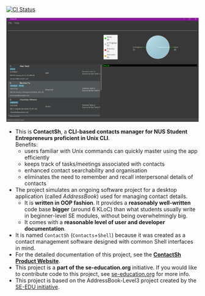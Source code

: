 [![CI Status](https://github.com/AY2122S1-CS2103T-W10-1/tp/workflows/Java%20CI/badge.svg)](https://github.com/AY2122S1-CS2103T-W10-1/tp/actions)

![Ui](docs/images/Ui.png)

* This is **ContactSh**, a **CLI-based contacts manager for NUS Student Entrepreneurs proficient in Unix CLI**.<br>
  Benefits:
  * users familiar with Unix commands can quickly master using the app efficiently
  * keeps track of tasks/meetings associated with contacts
  * enhanced contact searchability and organisation
  * eliminates the need to remember and recall interpersonal details of contacts
* The project simulates an ongoing software project for a desktop application (called _AddressBook_) used for managing contact details.
  * It is **written in OOP fashion**. It provides a **reasonably well-written** code base **bigger** (around 6 KLoC) than what students usually write in beginner-level SE modules, without being overwhelmingly big.
  * It comes with a **reasonable level of user and developer documentation**.
* It is named `ContactSh` (`Contacts`+`Shell`) because it was created as a contact management software designed with common Shell interfaces in mind.
* For the detailed documentation of this project, see the **[ContactSh Product Website](https://se-education.org/addressbook-level3)**.
* This project is a **part of the se-education.org** initiative. If you would like to contribute code to this project, see [se-education.org](https://se-education.org#https://se-education.org/#contributing) for more info.
* This project is based on the AddressBook-Level3 project created by the [SE-EDU initiative](https://se-education.org).

